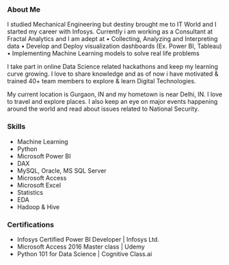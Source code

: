 ### About Me
I studied Mechanical Engineering but destiny brought me to IT World and I started my career with Infosys. Currently i am working as a Consultant at Fractal Analytics and I am adept at
• Collecting, Analyzing and Interpreting data
• Develop and Deploy visualization dashboards (Ex. Power BI, Tableau)
• Implementing Machine Learning models to solve real life problems

I take part in online Data Science related hackathons and keep my learning curve growing. I love to share knowledge and as of now i have motivated & trained 40+ team members to explore & learn Digital Technologies.

My current location is Gurgaon, IN and my hometown is near Delhi, IN. I love to travel and explore places. I also keep an eye on major events happening around the world and read about issues related to National Security.

### Skills
* Machine Learning
* Python
* Microsoft Power BI
* DAX
* MySQL, Oracle, MS SQL Server
* Microsoft Access
* Microsoft Excel
* Statistics
* EDA
* Hadoop & Hive

### Certifications
* Infosys Certified Power BI Developer | Infosys Ltd.
* Microsoft Access 2016 Master class | Udemy
* Python 101 for Data Science | Cognitive Class.ai
